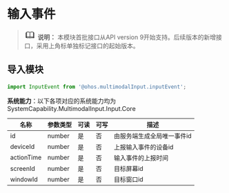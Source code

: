 # 输入事件



> ![icon-note.gif](public_sys-resources/icon-note.gif) **说明：**
> 本模块首批接口从API version 9开始支持。后续版本的新增接口，采用上角标单独标记接口的起始版本。

## 导入模块

```ts
import InputEvent from '@ohos.multimodalInput.inputEvent';
```

**系统能力**：以下各项对应的系统能力均为SystemCapability.MultimodalInput.Input.Core

| 名称 | 参数类型 | 可读 | 可写 | 描述 |
| -------- | -------- | -------- | -------- | -------- |
| id | number | 是 | 否 | 由服务端生成全局唯一事件id |
| deviceId | number | 是 | 否 | 上报输入事件的设备id |
| actionTime | number | 是 | 否 | 输入事件的上报时间 |
| screenId | number | 是 | 否 | 目标屏幕id |
| windowId | number | 是 | 否 | 目标窗口id |